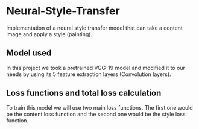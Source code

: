# Neural-Style-Transfer
Implementation of a neural style transfer model that can take a content image and apply a style (painting).
## Model used
In this project we took a pretrained VGG-19 model and modified it to our needs by using its 5 feature extraction layers (Convolution layers).
## Loss functions and total loss calculation
To train this model we will use two main loss functions. The first one would be the content loss function and the second one would be the style loss function.
